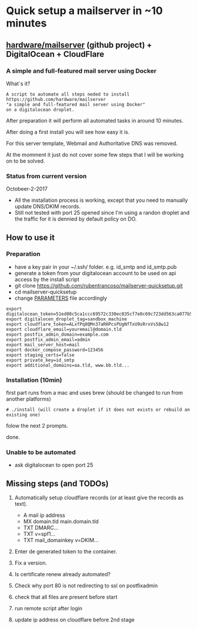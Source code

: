 # Quick setup a mailserver in ~10 minutes
## [hardware/mailserver](https://github.com/hardware/mailserver) (github project) + DigitalOcean + CloudFlare
### A simple and full-featured mail server using Docker

What`s it?

```
A script to automate all steps neded to install 
https://github.com/hardware/mailserver 
"a simple and full-featured mail server using Docker" 
on a digitalocean droplet.
```
After preparation it will perform all automated tasks in around 10 minutes.

After doing a first install you will see how easy it is.

For this server template, Webmail and Authoritative DNS was removed.

At the momment it just do not cover some few steps that I will be working on to be solved.

### Status from current version

Octobeer-2-2017
- All the installation process is working, except that you need to manually update DNS/DKIM records.
- Still not tested with port 25 opened since I'm using a randon droplet and the traffic for it is dennied by default policy on DO.

## How to use it

### Preparation

- have a key pair in your ~/.ssh/ folder. e.g. id_smtp and id_smtp.pub
- generate a token from your digitalocean account to be used on api access by the install script
- git clone https://github.com/rubentrancoso/mailserver-quicksetup.git
- cd mailserver-quicksetup
- change [PARAMETERS](PARAMETERS) file accordingly

```
export digitalocean_token=51ed08c5ca1ccc69572c330ec035cf7e0c69c723dd563ca077b51d2cbf6ba066
export digitalocen_droplet_tag=sandbox_machine
export cloudflare_token=ALxfPq8QMn37aRHPcsPUgNfTxU9sRrxVs58w12
export cloudflare_email=youremail@domain.tld
export postfix_admin_domain=example.com
export postfix_admin_email=admin
export mail_server_host=mail
export docker_compose_password=123456
export staging_certs=false
export private_key=id_smtp
export additional_domains=aa.tld, www.bb.tld...
```

### Installation (10min)
first part runs from a mac and uses brew (should be changed to run from another platforms)
```
# ./install (will create a droplet if it does not exists or rebuild an existing one)
```
folow the next 2 prompts.

done.

### Unable to be automated

- ask digitalocean to open port 25

## Missing steps (and TODOs)

1. Automatically setup cloudflare records (or at least give the records as text).

   - A mail ip address
   - MX domain.tld main.domain.tld
   - TXT DMARC...
   - TXT v=spf1...
   - TXT mail_domainkey v=DKIM...
   
2. Enter de generated token to the container.

3. Fix a version.

4. Is certificate renew already automated?

5. Check why port 80 is not redirecting to ssl on postfixadmin

6. check that all files are present before start

7. run remote script after login

8. update ip address on cloudflare before 2nd stage
